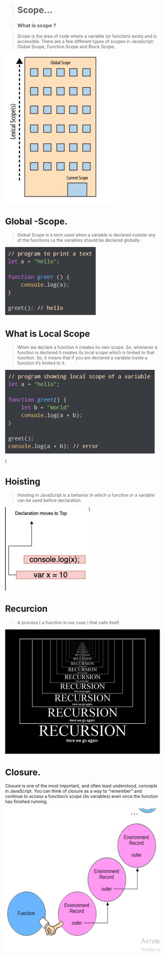 > # Scope...

> ### What is scope ?

 >Scope is the area of code where a variable (or function) exists and is accessible. There are a few different types of scopes in JavaScript: Global Scope, Function Scope and Block Scope.

 ![](/Screenshot_1.png)

 # Global -Scope.

 >Global Scope is a term used when a variable is declared outside any of the functions i.e the variables should be declared globally.

![](/Screenshot_2.png)

# What is Local Scope

>When we declare a function it creates its own scope. So, whenever a function is declared it creates its local scope which is limited to that function. So, it means that if you are declared a variable inside a function it’s limited to it.

![](/Screenshot_3.png)

!
# Hoisting 

>Hoisting in JavaScript is a behavior in which a function or a variable can be used before declaration

![](/Screenshot_5.png)

# Recurcion 

>A process ( a function in our case ) that calls itself.

![](/0_5xVdki2TFMeVMz-F.jpeg)

# Closure.

Closure is one of the most important, and often least understood, concepts in JavaScript. You can think of closure as a way to “remember” and continue to access a function’s scope (its variables) even once the function has finished running.

![](/Screenshot_6.png)